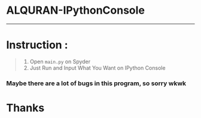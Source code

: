 # ALQURAN-IPythonConsole
***
# Instruction : 
>1. Open `main.py` on Spyder
>2. Just Run and Input What You Want on IPython Console

### Maybe there are a lot of bugs in this program, so sorry wkwk

# Thanks
